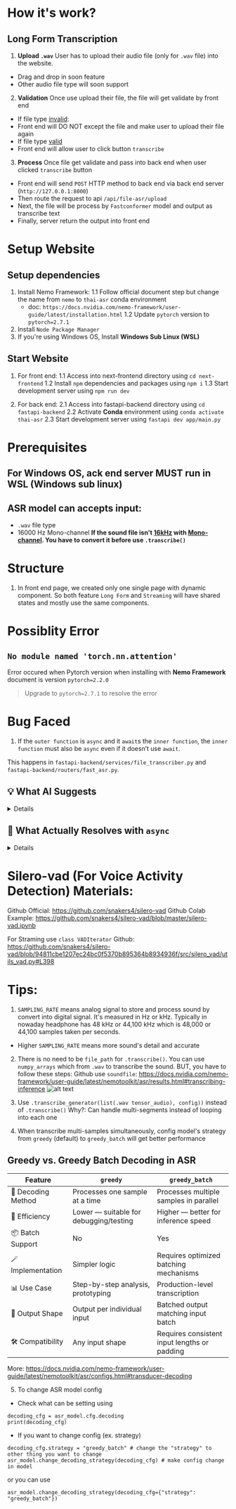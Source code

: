 # **How it's work?**
## Long Form Transcription
1. **Upload `.wav`**
User has to upload their audio file (only for `.wav` file) into the website.
- Drag and drop in soon feature
- Other audio file type will soon support

2. **Validation**
Once use upload their file, the file will get validate by front end
- If file type <u>invalid</u>:
 - Front end will DO NOT except the file and make user to upload their file again
- If file type <u>valid</u>
 - Front end will allow user to click button `transcribe`
 
3. **Process**
Once file get validate and pass into back end when user clicked `transcribe` button
- Front end will send `POST` HTTP method to back end via back end server (`http://127.0.0.1:8000`) 
- Then route the request to api `/api/file-asr/upload`
- Next, the file will be process by `Fastconformer` model and output as transcribe text
- Finally, server return the output into front end 

# **Setup Website**

## Setup dependencies
1. Install Nemo Framework:
    1.1 Follow official document step but change the name from `nemo` to `thai-asr` conda environment
    - doc: `https://docs.nvidia.com/nemo-framework/user-guide/latest/installation.html`
    1.2 Update `pytorch` version to `pytorch=2.7.1`
2. Install `Node Package Manager`
3. If you're using Windows OS, Install **Windows Sub Linux (WSL)**
    
## Start Website
1. For front end:
    1.1 Access into next-frontend directory
    using `cd next-frontend`
    1.2 Install `npm` dependencies and packages
    using `npm i`
    1.3 Start development server
    using `npm run dev`

2. For back end:
    2.1 Access into fastapi-backend directory
    using `cd fastapi-backend`
    2.2 Activate **Conda** environment
    using `conda activate thai-asr`
    2.3 Start development server
    using `fastapi dev app/main.py`


# **Prerequisites**

## For Windows OS, ack end server **MUST run in WSL** (Windows sub linux)

## ASR model can accepts input:

- `.wav` file type
- 16000 Hz Mono-channel
**If the sound file isn't <u>16kHz</u> with <u>Mono-channel</u>. You have to convert it before use `.transcribe()`**

# **Structure**
1. In front end page, we created only one single page with dynamic component. So both feature `Long Form` and `Streaming` will have shared states and mostly use the same components.

# **Possiblity Error**

## **`No module named 'torch.nn.attention'`**

Error occured when Pytorch version when installing with **Nemo Framework** document is version `pytorch=2.2.0`

> Upgrade to `pytorch=2.7.1` to resolve the error

# **Bug Faced**

1. If the `outer function` is `async` and it `await`s the `inner function`, the `inner function` must also be `async` even if it doesn’t use `await`.

This happens in `fastapi-backend/services/file_transcriber.py` and `fastapi-backend/routers/fast_asr.py`.

## 💡 What AI Suggests

<details>
    ```
        import nemo.collections.asr as nemo_asr
        import shutil
        import tempfile
        import os
        from fastapi import UploadFile

        try:
            asr_model = nemo_asr.models.EncDecCTCModelBPE.restore_from(
                "app/ai-models/stt_th_fastconformer_ctc_large_nacc_data.nemo"
            )
        except Exception as e:
            print("Error occurred during loading AI model", e)


        async def transcribe_audio_file(file: UploadFile):
            temp_path = None
            transcribed_text = ""

            try:
                with tempfile.NamedTemporaryFile("wb", delete=False, suffix=".wav") as tmp:
                    await file.seek(0)
                    shutil.copyfileobj(file.file, tmp)
                    temp_path = tmp.name

                try:
                    output = asr_model.transcribe([temp_path])

                    if output and len(output) > 0:
                        transcribed_text = output[0]
                    else:
                        print("Transcription returned empty output.")

                except Exception as e:
                    print(f"Error while transcription sound: {e}")

            except Exception as e:
                print(f"Error during file processing (creating temp file or copying): {e}")

            finally:
                if temp_path and os.path.exists(temp_path):
                    try:
                        os.remove(temp_path)
                    except OSError as e:
                        print(f"Error removing temporary file {temp_path}: {e}")
                if file.file:
                    await file.close()

            print(transcribed_text)
            return transcribed_text
    ```
</details>

## 🚨 What Actually Resolves with `async`
<details>
    ```
        async def transcribe_audio_file(file: UploadFile):
            try:
                with tempfile.NamedTemporaryFile("wb", delete=False, suffix=".wav") as tmp:
                    shutil.copyfileobj(file.file, tmp)
                    temp_path = tmp.name

                try:
                    output = asr_model.transcribe([temp_path])

                except Exception as e:
                    print("Error while transcription sound", e)

            except Exception as e:
                print("Error while convert sound file", e)

            finally:
                os.remove(temp_path)

            return output[0].text
    ```
</details>

# Silero-vad (For Voice Activity Detection) Materials:
Github Official: https://github.com/snakers4/silero-vad
Github Colab Example: https://github.com/snakers4/silero-vad/blob/master/silero-vad.ipynb

For Straming use `class VADIterator`
Github: https://github.com/snakers4/silero-vad/blob/94811cbe1207ec24bc0f5370b895364b8934936f/src/silero_vad/utils_vad.py#L398

# Tips:
1. `SAMPLING_RATE` means analog signal to store and process sound by convert into digital signal. It's measured in Hz or kHz. Typically in nowaday headphone has 48 kHz or 44,100 kHz which is 48,000 or 44,100 samples taken per seconds.
 - Higher `SAMPLING_RATE` means more sound's detail and accurate

2. There is no need to be `file_path` for `.transcribe()`. You can use `numpy_arrays` which from `.wav` to transcribe the sound. BUT, you have to follow these steps:
Github use `soundfile`: https://docs.nvidia.com/nemo-framework/user-guide/latest/nemotoolkit/asr/results.html#transcribing-inference
![alt text](image.png)

3. Use `.transcribe_generator(list(.wav tensor_audio), config))` instead of `.transcribe()`
Why?: Can handle multi-segments instead of looping into each one

4. When transcribe multi-samples simultaneously, config model's strategy from `greedy` (default) to `greedy_batch` will get better performance

## Greedy vs. Greedy Batch Decoding in ASR
| Feature              | `greedy`                            | `greedy_batch`                         |
|---------------------|--------------------------------------|----------------------------------------|
| 🧠 Decoding Method   | Processes one sample at a time       | Processes multiple samples in parallel |
| 🔄 Efficiency        | Lower — suitable for debugging/testing | Higher — better for inference speed     |
| 📦 Batch Support     | No                                   | Yes                                    |
| 🪄 Implementation    | Simpler logic                        | Requires optimized batching mechanisms |
| 📊 Use Case          | Step-by-step analysis, prototyping   | Production-level transcription          |
| 🎯 Output Shape      | Output per individual input          | Batched output matching input batch     |
| 🛠 Compatibility     | Any input shape                      | Requires consistent input lengths or padding |

More: https://docs.nvidia.com/nemo-framework/user-guide/latest/nemotoolkit/asr/configs.html#transducer-decoding

5. To change ASR model config
- Check what can be setting using 
```
decoding_cfg = asr_model.cfg.decoding
print(decoding_cfg)
```
- If you want to change config (ex. strategy)
```
decoding_cfg.strategy = "greedy_batch" # change the "strategy" to other thing you want to change
asr_model.change_decoding_strategy(decoding_cfg) # make config change in model
```
or you can use
```
asr_model.change_decoding_strategy(decoding_cfg={"strategy": "greedy_batch"})
```